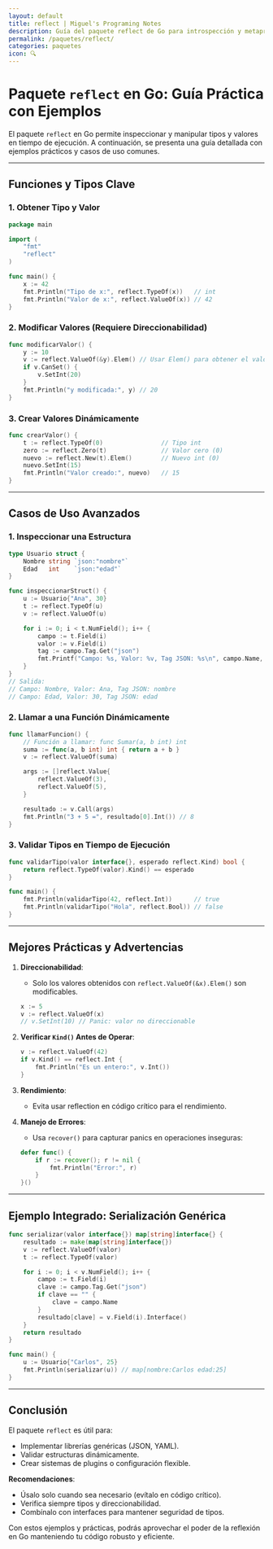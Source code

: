 ```yaml
---
layout: default
title: reflect | Miguel's Programing Notes
description: Guía del paquete reflect de Go para introspección y metaprogramación
permalink: /paquetes/reflect/
categories: paquetes
icon: 🔍
---
```


# Paquete `reflect` en Go: Guía Práctica con Ejemplos

El paquete `reflect` en Go permite inspeccionar y manipular tipos y valores en tiempo de ejecución. A continuación, se presenta una guía detallada con ejemplos prácticos y casos de uso comunes.

---

## Funciones y Tipos Clave

### 1. **Obtener Tipo y Valor**
```go
package main

import (
    "fmt"
    "reflect"
)

func main() {
    x := 42
    fmt.Println("Tipo de x:", reflect.TypeOf(x))   // int
    fmt.Println("Valor de x:", reflect.ValueOf(x)) // 42
}
```

### 2. **Modificar Valores (Requiere Direccionabilidad)**
```go
func modificarValor() {
    y := 10
    v := reflect.ValueOf(&y).Elem() // Usar Elem() para obtener el valor direccionable
    if v.CanSet() {
        v.SetInt(20)
    }
    fmt.Println("y modificada:", y) // 20
}
```

### 3. **Crear Valores Dinámicamente**
```go
func crearValor() {
    t := reflect.TypeOf(0)                // Tipo int
    zero := reflect.Zero(t)               // Valor cero (0)
    nuevo := reflect.New(t).Elem()        // Nuevo int (0)
    nuevo.SetInt(15)
    fmt.Println("Valor creado:", nuevo)   // 15
}
```

---

## Casos de Uso Avanzados

### 1. **Inspeccionar una Estructura**
```go
type Usuario struct {
    Nombre string `json:"nombre"`
    Edad   int    `json:"edad"`
}

func inspeccionarStruct() {
    u := Usuario{"Ana", 30}
    t := reflect.TypeOf(u)
    v := reflect.ValueOf(u)

    for i := 0; i < t.NumField(); i++ {
        campo := t.Field(i)
        valor := v.Field(i)
        tag := campo.Tag.Get("json")
        fmt.Printf("Campo: %s, Valor: %v, Tag JSON: %s\n", campo.Name, valor, tag)
    }
}
// Salida:
// Campo: Nombre, Valor: Ana, Tag JSON: nombre
// Campo: Edad, Valor: 30, Tag JSON: edad
```

### 2. **Llamar a una Función Dinámicamente**
```go
func llamarFuncion() {
    // Función a llamar: func Sumar(a, b int) int
    suma := func(a, b int) int { return a + b }
    v := reflect.ValueOf(suma)

    args := []reflect.Value{
        reflect.ValueOf(3),
        reflect.ValueOf(5),
    }

    resultado := v.Call(args)
    fmt.Println("3 + 5 =", resultado[0].Int()) // 8
}
```

### 3. **Validar Tipos en Tiempo de Ejecución**
```go
func validarTipo(valor interface{}, esperado reflect.Kind) bool {
    return reflect.TypeOf(valor).Kind() == esperado
}

func main() {
    fmt.Println(validarTipo(42, reflect.Int))      // true
    fmt.Println(validarTipo("Hola", reflect.Bool)) // false
}
```

---

## Mejores Prácticas y Advertencias

1. **Direccionabilidad**:
   - Solo los valores obtenidos con `reflect.ValueOf(&x).Elem()` son modificables.
   ```go
   x := 5
   v := reflect.ValueOf(x)
   // v.SetInt(10) // Panic: valor no direccionable
   ```

2. **Verificar `Kind()` Antes de Operar**:
   ```go
   v := reflect.ValueOf(42)
   if v.Kind() == reflect.Int {
       fmt.Println("Es un entero:", v.Int())
   }
   ```

3. **Rendimiento**:
   - Evita usar reflection en código crítico para el rendimiento.

4. **Manejo de Errores**:
   - Usa `recover()` para capturar panics en operaciones inseguras:
   ```go
   defer func() {
       if r := recover(); r != nil {
           fmt.Println("Error:", r)
       }
   }()
   ```

---

## Ejemplo Integrado: Serialización Genérica

```go
func serializar(valor interface{}) map[string]interface{} {
    resultado := make(map[string]interface{})
    v := reflect.ValueOf(valor)
    t := reflect.TypeOf(valor)

    for i := 0; i < v.NumField(); i++ {
        campo := t.Field(i)
        clave := campo.Tag.Get("json")
        if clave == "" {
            clave = campo.Name
        }
        resultado[clave] = v.Field(i).Interface()
    }
    return resultado
}

func main() {
    u := Usuario{"Carlos", 25}
    fmt.Println(serializar(u)) // map[nombre:Carlos edad:25]
}
```

---

## Conclusión

El paquete `reflect` es útil para:
- Implementar librerías genéricas (JSON, YAML).
- Validar estructuras dinámicamente.
- Crear sistemas de plugins o configuración flexible.

**Recomendaciones**:
- Úsalo solo cuando sea necesario (evítalo en código crítico).
- Verifica siempre tipos y direccionabilidad.
- Combínalo con interfaces para mantener seguridad de tipos.

Con estos ejemplos y prácticas, podrás aprovechar el poder de la reflexión en Go manteniendo tu código robusto y eficiente.